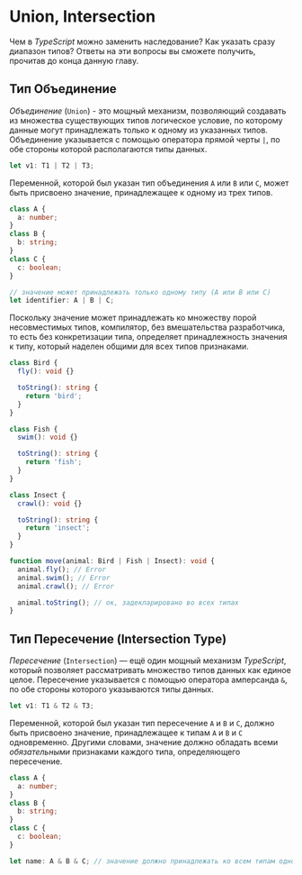 # Union, Intersection

Чем в _TypeScript_ можно заменить наследование? Как указать сразу диапазон типов? Ответы на эти вопросы вы сможете получить, прочитав до конца данную главу.

## Тип Объединение

_Объединение_ (`Union`) - это мощный механизм, позволяющий создавать из множества существующих типов логическое условие, по которому данные могут принадлежать только к одному из указанных типов. Объединение указывается с помощью оператора прямой черты `|`, по обе стороны которой располагаются типы данных.

```ts
let v1: T1 | T2 | T3;
```

Переменной, которой был указан тип объединения `A` или `B` или `C`, может быть присвоено значение, принадлежащее к одному из трех типов.

```ts
class A {
  a: number;
}
class B {
  b: string;
}
class C {
  c: boolean;
}

// значение может принадлежать только одному типу (A или B или C)
let identifier: A | B | C;
```

Поскольку значение может принадлежать ко множеству порой несовместимых типов, компилятор, без вмешательства разработчика, то есть без конкретизации типа, определяет принадлежность значения к типу, который наделен общими для всех типов признаками.

```ts
class Bird {
  fly(): void {}

  toString(): string {
    return 'bird';
  }
}

class Fish {
  swim(): void {}

  toString(): string {
    return 'fish';
  }
}

class Insect {
  crawl(): void {}

  toString(): string {
    return 'insect';
  }
}

function move(animal: Bird | Fish | Insect): void {
  animal.fly(); // Error
  animal.swim(); // Error
  animal.crawl(); // Error

  animal.toString(); // ок, задекларировано во всех типах
}
```

## Тип Пересечение (Intersection Type)

_Пересечение_ (`Intersection`) — ещё один мощный механизм _TypeScript_, который позволяет рассматривать множество типов данных как единое целое. Пересечение указывается с помощью оператора амперсанда `&`, по обе стороны которого указываются типы данных.

```ts
let v1: T1 & T2 & T3;
```

Переменной, которой был указан тип пересечение `A` и `B` и `С`, должно быть присвоено значение, принадлежащее к типам `A` и `B` и `C` одновременно. Другими словами, значение должно обладать всеми _обязательными_ признаками каждого типа, определяющего пересечение.

```ts
class A {
  a: number;
}
class B {
  b: string;
}
class C {
  c: boolean;
}

let name: A & B & C; // значение должно принадлежать ко всем типам одновременно
```
